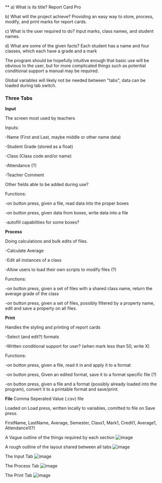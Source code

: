 **
 a) What is its title?
 Report Card Pro
 
 b) What will the project achieve?
Providing an easy way to store, process, modify, and print marks for report cards.

c) What is the user required to do?
Input marks, class names, and student names.

d) What are some of the given facts?
Each student has a name and four classes, which each have a grade and a mark

The program should be hopefully intuitive enough that basic use will be obvious to the user, but for more complicated things such as potential conditional support a manual may be required.

Global variables will likely not be needed between "tabs", data can be loaded during tab switch.

### Three Tabs


**Input**

The screen most used by teachers


Inputs:

-Name (First and Last, maybe middle or other name data)

-Student Grade (stored as a float)

-Class (Class code and/or name)

-Attendance (?)

-Teacher Comment


Other fields able to be added during use?


Functions:

-on button press, given a file, read data into the proper boxes

-on button press, given data from boxes, write data into a file

-autofill capabilities for some boxes?


**Process**

Doing calculations and bulk edits of files.


-Calculate Average

-Edit all instances of a class

-Allow users to load their own scripts to modify files (?)

Functions:

-on button press, given a set of files with a shared class name, return the average grade of the class

-on button press, given a set of files, possibly filtered by a property name, edit and save a property on all files.

**Print**

Handles the styling and printing of report cards


-Select (and edit?) formats

-Written conditional support for user? (when mark less than 50, write X)


Functions:

-on button press, given a file, read it in and apply it to a format

-on button press, Given an edited format, save it to a format specific file (?)

-on button press, given a file and a format (possibly already loaded into the program), convert it to a printable format and save/print.

**File**
Comma Seperated Value (.csv) file

Loaded on Load press, written locally to variables, comitted to file on Save press.

FirstName, 
LastName, 
Average, 
Semester, 
Class1, 
Mark1, 
Credit1,
Average1, 
Attendance1(?)

A Vague outline of the things required by each section
![image](https://user-images.githubusercontent.com/106386185/170998110-5ff3b5ec-bcdb-43bc-937d-3804c8e392f0.png)

A rough outline of the layout shared between all tabs
![image](https://user-images.githubusercontent.com/106386185/171174493-4b446d63-49d3-4845-8499-a59086bd4734.png)

The Input Tab
![image](https://user-images.githubusercontent.com/106386185/171175614-aafb8500-4a5c-43f9-b2ee-7747bc1aec92.png)

The Process Tab
![image](https://user-images.githubusercontent.com/106386185/171178135-41bd55e9-f797-4f38-ad2e-dcc09be91c45.png)

The Print Tab
![image](https://user-images.githubusercontent.com/106386185/171179294-b9b3bfe6-9f12-4093-a8b3-43e59e4d448e.png)

